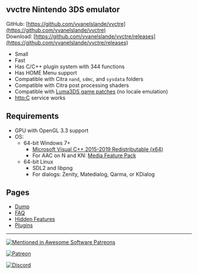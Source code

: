 ## vvctre Nintendo 3DS emulator

GitHub: [https://github.com/vvanelslande/vvctre](https://github.com/vvanelslande/vvctre)  
Download: [https://github.com/vvanelslande/vvctre/releases](https://github.com/vvanelslande/vvctre/releases)

- Small
- Fast
- Has C/C++ plugin system with 344 functions
- Has HOME Menu support
- Compatible with Citra `nand`, `sdmc`, and `sysdata` folders
- Compatible with Citra post processing shaders
- Compatible with [Luma3DS game patches](https://github.com/LumaTeam/Luma3DS/wiki/Optional-features#config-menu-options) (no locale emulation)
- [http:C](https://www.3dbrew.org/wiki/HTTP_Services#HTTP_service_.22http:C.22) service works

## Requirements 

- GPU with OpenGL 3.3 support  
- OS:
  - 64-bit Windows 7+
    - [Microsoft Visual C++ 2015-2019 Redistributable (x64)](https://aka.ms/vs/16/release/vc_redist.x64.exe)
    - For AAC on N and KN: [Media Feature Pack](https://support.microsoft.com/en-us/help/3145500/media-feature-pack-list-for-windows-n-editions)
  - 64-bit Linux
    - SDL2 and libpng
    - For dialogs: Zenity, Matedialog, Qarma, or KDialog

## Pages

- [Dump](Dump)
- [FAQ](FAQ)
- [Hidden Features](Hidden-Features)
- [Plugins](Plugins)

---

[![Mentioned in Awesome Software Patreons](https://awesome.re/mentioned-badge.svg)](https://github.com/uraimo/awesome-software-patreons)

[![Patreon](https://c5.patreon.com/external/logo/become_a_patron_button.png)](https://www.patreon.com/vvctre)

[![Discord](https://discord.com/api/guilds/692523028046676048/widget.png?style=banner4)](https://discord.gg/hVxCyb5)